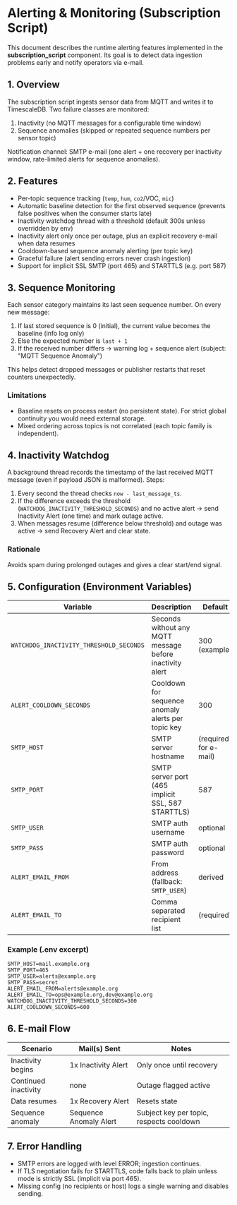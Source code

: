 # Alerting & Monitoring (Subscription Script)

This document describes the runtime alerting features implemented in the **subscription_script** component. Its goal is to detect data ingestion problems early and notify operators via e-mail.

## 1. Overview
The subscription script ingests sensor data from MQTT and writes it to TimescaleDB. Two failure classes are monitored:

1. Inactivity (no MQTT messages for a configurable time window)
2. Sequence anomalies (skipped or repeated sequence numbers per sensor topic)

Notification channel: SMTP e-mail (one alert + one recovery per inactivity window, rate-limited alerts for sequence anomalies).

## 2. Features
- Per-topic sequence tracking (`temp`, `hum`, `co2`/VOC, `mic`)
- Automatic baseline detection for the first observed sequence (prevents false positives when the consumer starts late)
- Inactivity watchdog thread with a threshold (default 300s unless overridden by env)
- Inactivity alert only once per outage, plus an explicit recovery e-mail when data resumes
- Cooldown-based sequence anomaly alerting (per topic key)
- Graceful failure (alert sending errors never crash ingestion)
- Support for implicit SSL SMTP (port 465) and STARTTLS (e.g. port 587)

## 3. Sequence Monitoring
Each sensor category maintains its last seen sequence number. On every new message:
1. If last stored sequence is 0 (initial), the current value becomes the baseline (info log only)
2. Else the expected number is `last + 1`
3. If the received number differs → warning log + sequence alert (subject: "MQTT Sequence Anomaly")

This helps detect dropped messages or publisher restarts that reset counters unexpectedly.

### Limitations
- Baseline resets on process restart (no persistent state). For strict global continuity you would need external storage.
- Mixed ordering across topics is not correlated (each topic family is independent).

## 4. Inactivity Watchdog
A background thread records the timestamp of the last received MQTT message (even if payload JSON is malformed). Steps:
1. Every second the thread checks `now - last_message_ts`.
2. If the difference exceeds the threshold (`WATCHDOG_INACTIVITY_THRESHOLD_SECONDS`) and no active alert → send Inactivity Alert (one time) and mark outage active.
3. When messages resume (difference below threshold) and outage was active → send Recovery Alert and clear state.

### Rationale
Avoids spam during prolonged outages and gives a clear start/end signal.

## 5. Configuration (Environment Variables)
| Variable | Description | Default |
|----------|-------------|---------|
| `WATCHDOG_INACTIVITY_THRESHOLD_SECONDS` | Seconds without any MQTT message before inactivity alert | 300 (example) |
| `ALERT_COOLDOWN_SECONDS` | Cooldown for sequence anomaly alerts per topic key | 300 |
| `SMTP_HOST` | SMTP server hostname | (required for e-mail) |
| `SMTP_PORT` | SMTP server port (465 implicit SSL, 587 STARTTLS) | 587 |
| `SMTP_USER` | SMTP auth username | optional |
| `SMTP_PASS` | SMTP auth password | optional |
| `ALERT_EMAIL_FROM` | From address (fallback: `SMTP_USER`) | derived |
| `ALERT_EMAIL_TO` | Comma separated recipient list | (required) |

### Example (.env excerpt)
```
SMTP_HOST=mail.example.org
SMTP_PORT=465
SMTP_USER=alerts@example.org
SMTP_PASS=secret
ALERT_EMAIL_FROM=alerts@example.org
ALERT_EMAIL_TO=ops@example.org,dev@example.org
WATCHDOG_INACTIVITY_THRESHOLD_SECONDS=300
ALERT_COOLDOWN_SECONDS=600
```

## 6. E-mail Flow
| Scenario | Mail(s) Sent | Notes |
|----------|--------------|-------|
| Inactivity begins | 1x Inactivity Alert | Only once until recovery |
| Continued inactivity | none | Outage flagged active |
| Data resumes | 1x Recovery Alert | Resets state |
| Sequence anomaly | Sequence Anomaly Alert | Subject key per topic, respects cooldown |

## 7. Error Handling
- SMTP errors are logged with level ERROR; ingestion continues.
- If TLS negotiation fails for STARTTLS, code falls back to plain unless mode is strictly SSL (implicit via port 465).
- Missing config (no recipients or host) logs a single warning and disables sending.
